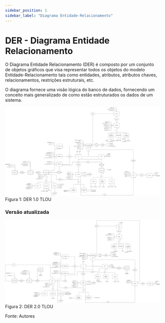 ```yaml
---
sidebar_position: 1
sidebar_label: "Diagrama Entidade-Relacionamento"
---
```


# DER - Diagrama Entidade Relacionamento

O Diagrama Entidade Relacionamento (DER) é composto por um conjunto de objetos gráficos que visa representar todos os objetos do modelo Entidade-Relacionamento tais como entidades, atributos, atributos chaves, relacionamentos, restrições estruturais, etc.

O diagrama fornece uma visão lógica do banco de dados, fornecendo um conceito mais generalizado de como estão estruturados os dados de um sistema.

![Diagrama Entidade Relacional](../../static/img/TLOU-DER.drawio.png)
Figura 1: DER 1.0 TLOU

### Versão atualizada

![Diagrama Entidade Relacional](../../static/img/TLOU-DER2.drawio.png)
Figura 2: DER 2.0 TLOU



Fonte: Autores